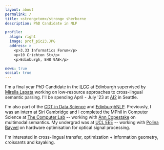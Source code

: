 ```yaml
---
layout: about
permalink: /
title: <strong>tom</strong> sherborne
description: PhD Candidate in NLP 

profile:
  align: right
  image: prof_pic23.JPG
  address: >
    <p>3.33 Informatics Forum</p>
    <p>10 Crichton St</p>
    <p>Edinburgh, EH8 9AB</p>

news: true
social: true
---
```


I'm a final year PhD Candidate in the [ILCC](http://web.inf.ed.ac.uk/ilcc) at Edinburgh supervised by [Mirella Lapata](http://homepages.inf.ed.ac.uk/mlap/index.php?page=index) working on low-resource approaches to cross-lingual semantic parsing. I'll be spending April - July '23 at [AI2](https://allenai.org/allennlp) in Seattle.

I'm also part of the [CDT in Data Science](http://datascience.inf.ed.ac.uk) and [EdinburghNLP](https://edinburghnlp.inf.ed.ac.uk/). Previously, I was an intern at Siri Cambridge and I completed the MPhil in Computer Science at [The Computer Lab](https://www.cst.cam.ac.uk) -- working with [Ann Copestake](https://www.cl.cam.ac.uk/~aac10/) on multimodal semantics. My undergrad was at [UCL EEE](https://www.ucl.ac.uk/electronic-electrical-engineering/) -- working with [Polina Bayvel](https://www.ucl.ac.uk/electronic-electrical-engineering/people/prof-polina-bayvel) on hardware optimisation for optical signal processing.

I'm interested in cross-lingual transfer, optimization + information geometry, croissants and kayaking.
